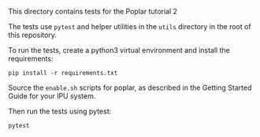This directory contains tests for the Poplar tutorial 2

The tests use `pytest` and helper utilities in the `utils` directory
in the root of this repository.

To run the tests, create a python3 virtual environment and install the
requirements:

    pip install -r requirements.txt

Source the `enable.sh` scripts for poplar, as described in the
Getting Started Guide for your IPU system.

Then run the tests using pytest:

    pytest
